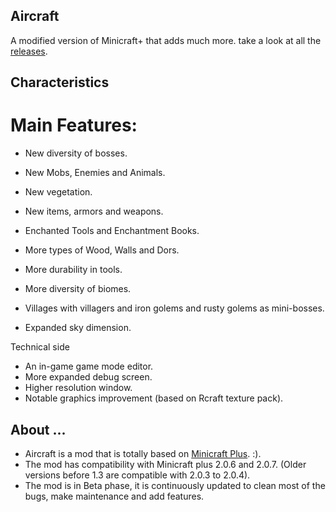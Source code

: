 ## Aircraft
A modified version of Minicraft+ that adds much more. take a look at all the [releases](https://github.com/TheBigEye/Aircraft-Mod/releases).

## Characteristics

# Main Features:

- New diversity of bosses.
- New Mobs, Enemies and Animals.
- New vegetation.
- New items, armors and weapons.

- Enchanted Tools and Enchantment Books.
- More types of Wood, Walls and Dors.
- More durability in tools.
- More diversity of biomes.
- Villages with villagers and iron golems and rusty golems as mini-bosses.
- Expanded sky dimension.

Technical side
- An in-game game mode editor.
- More expanded debug screen.
- Higher resolution window.
- Notable graphics improvement (based on Rcraft texture pack).

## About ...
- Aircraft is a mod that is totally based on [Minicraft Plus](https://github.com/chrisj42/minicraft-plus-revived). :).
- The mod has compatibility with Minicraft plus 2.0.6 and 2.0.7. (Older versions before 1.3 are compatible with 2.0.3 to 2.0.4).
- The mod is in Beta phase, it is continuously updated to clean most of the bugs, make maintenance and add features.
